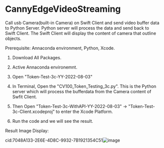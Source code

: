 # CannyEdgeVideoStreaming
Call usb Camera(built-in Camera) on Swift Client and send video buffer data to Python Server. Python server will process the data and send back to Swift Client. The Swift Client will display the content of camera that outline objects.

Prerequisite: Annaconda environment, Python, Xcode.



1. Download All Packages.

2. Active Annaconda environemnt.

2. Open "Token-Test-3c-YY-2022-08-03"

3. In Terminal, Open the "CV100_Token_Testing_3c.py". This is the Python server which will process the bufferdata from the Camera content of Swfit Client.

4. Then Open "Token-Test-3c-WithAPI-YY-2022-08-03" -> "Token-Test-3c-Client.xcodeproj" to enter the Xcode Platform.
5. Run the code and we will see the result.

Result Image Display:

cid:7048A133-2E6E-4D8C-9932-7B1921354C51![image](https://user-images.githubusercontent.com/57643306/236702315-e1a8fb7c-5a51-4fc6-ab5c-6a2bf755ab8e.png)





